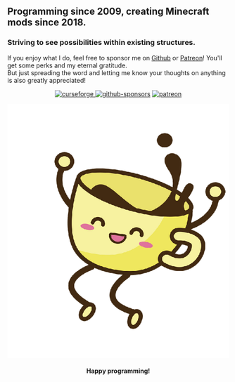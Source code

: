 ## Programming since 2009, creating Minecraft mods since 2018.
### Striving to see possibilities within existing structures.

If you enjoy what I do, feel free to sponsor me on [Github](https://github.com/sponsors/ricksouth) or [Patreon](https://patreon.com/ricksouth)! You'll get some perks and my eternal gratitude.\
But just spreading the word and letting me know your thoughts on anything is also greatly appreciated!

<p align="center">
  <a href="https://curseforge.com/members/serilum/projects"><img alt="curseforge" src="https://img.shields.io/badge/CurseForge-Serilum-F16436?style=flat-square&logo=curseforge&logoColor=FFFFFF"</a>
  <a href="https://github.com/sponsors/ricksouth"><img alt="github-sponsors" src="https://img.shields.io/badge/Github%20Sponsors-ricksouth-D03593?style=flat-square&logo=github&logoColor=24292E"></a>
  <a href="https://patreon.com/ricksouth"><img alt="patreon" src="https://img.shields.io/badge/Patreon-ricksouth-FF5700?style=flat-square&logo=patreon&logoColor=FF5700"></a>
</p>
  
<div align="center">
  <a src="#"><img src="https://raw.githubusercontent.com/ricksouth/ricksouth/main/assets/coffee_happy.png"></a>
  <br><br>
  <b>Happy programming!</b>
</div>
